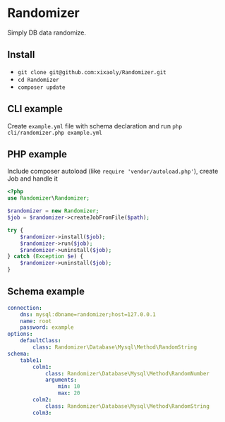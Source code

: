 # Randomizer
Simply DB data randomize.

## Install
* `git clone git@github.com:xixaoly/Randomizer.git`
* `cd Randomizer`
* `composer update`

## CLI example
Create `example.yml` file with schema declaration and run `php cli/randomizer.php example.yml`

## PHP example
Include composer autoload (like `require 'vendor/autoload.php'`), create Job and handle it
```php
<?php
use Randomizer\Randomizer;

$randomizer = new Randomizer;
$job = $randomizer->createJobFromFile($path);

try {
	$randomizer->install($job);
	$randomizer->run($job);
	$randomizer->uninstall($job);
} catch (Exception $e) {
	$randomizer->uninstall($job);
}
```

## Schema example
```yml
connection:
    dns: mysql:dbname=randomizer;host=127.0.0.1
    name: root
    password: example
options:
    defaultClass:
        class: Randomizer\Database\Mysql\Method\RandomString
schema:
    table1:
        colm1:
            class: Randomizer\Database\Mysql\Method\RandomNumber
            arguments:
                min: 10
                max: 20
        colm2:
            class: Randomizer\Database\Mysql\Method\RandomString
        colm3:
```